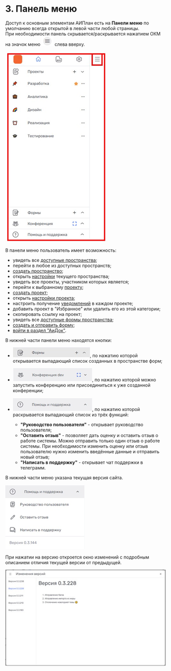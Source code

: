 # 3. Панель меню

Доступ к основным элементам АИПлан есть на **Панели меню** по умолчанию всегда открытой в левой части любой страницы.  
При необходимости панель скрывается/раскрывается нажатием ОКМ на значок меню ![меню](/imgs/значок_меню.jpg) слева вверху.

![menu_1](/imgs/menu_1.jpg)

В панели меню пользователь имеет возможность:  

- увидеть все [доступные пространства](4_workspace/4.1_me_workspaces.md);  
- перейти в любое из доступных пространств;
- [создать пространство](4_workspace/4.2_create.md);  
- открыть [настройки](4_workspace/4.3_settings/4.3_settings.md) текущего пространства;
- увидеть все проекты, участником которых является;  
- перейти к выбранному [проекту](5_project/5_project.md);
- [создать проект](5_project/5.1_create.md);
- открыть [настройки проекта](5_project/5.2_setting/5.2_settings.md);
- настроить получение [уведомлений](6_task/6.4_notice.md) в каждом проекте;
- добавить проект в "Избранное" или удалить его из этой категории;
- скопировать ссылку на проект;
- увидеть все [доступные формы пространства](7_forms/7_forms.md);
- [создать и отправить форму](7_forms/7.1_create_form.md);
- [войти в раздел "АиДок"](8_AIDoc/8_AIDoc.md).

В нижней части панели меню находятся кнопки: 

- ![формы](/imgs/forms_button.jpg), по нажатию которой открывается выпадающий список созданных в пространстве форм;

- ![конференция](/imgs/conference_button.jpg), по нажатию которой можно запустить конференцию или присоединиться к уже созданной конференции; 

- ![помощь и поддержка](/imgs/help.jpg), по нажатию которой раскрывается выпадающий список из трёх функций:

    - **"Руководство пользователя"** - открывает руководство пользователя;
    - **"Оставить отзыв"** - позволяет дать оценку и оставить отзыв о работе системы. Можно отправить только один отзыв о работе системы. При необходимости изменить оценку или отзыв пользователю нужно изменить введённые данные и отправить новый отзыв;
    - **"Написать в поддержку"** - открывает чат поддержки в телеграмм. 

В нижней части меню указана текущая версия сайта.

![help_1](/imgs/help_1.jpg)

При нажатии на версию откроется окно изменений с подробным описанием отличия текущей версии от предыдущей.

![изменение_версий](/imgs/изменение_версий.jpg)

